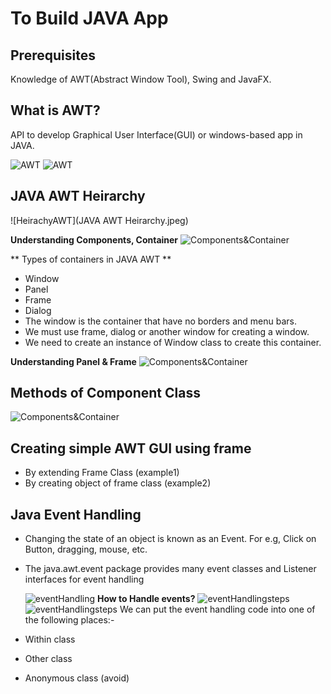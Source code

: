 
# To Build JAVA App

## Prerequisites

Knowledge of AWT(Abstract Window Tool), Swing and JavaFX.

## What is AWT?

API to develop Graphical User Interface(GUI) or windows-based app in JAVA.

![AWT](awt.jpeg)
![AWT](awt2.jpeg)

## JAVA AWT Heirarchy

![HeirachyAWT](JAVA AWT Heirarchy.jpeg)

**Understanding Components, Container**
![Components&Container](components,container.jpeg)

** Types of containers in JAVA AWT **

- Window
- Panel
- Frame
- Dialog
- The window is the container that have no borders and menu bars.
- We must use frame, dialog or another window for creating a window.
- We need to create an instance of Window class to create this container.

**Understanding Panel & Frame**
![Components&Container](Panel,Frame.jpeg)

## Methods of Component Class

![Components&Container](methods.jpeg)

## Creating simple AWT GUI using frame

- By extending Frame Class (example1)
- By creating object of frame class (example2)
  
## Java Event Handling

- Changing the state of an object is known as an Event. For e.g, Click on Button, dragging, mouse, etc.
- The java.awt.event package provides many event classes and Listener interfaces for event handling
  
  ![eventHandling](eventHandling.jpeg)
**How to Handle events?**
 ![eventHandlingsteps](step1.jpeg)
 ![eventHandlingsteps](step2.jpeg)
 We can put the event handling code into one of the following places:-
- Within class
- Other class
- Anonymous class (avoid)
